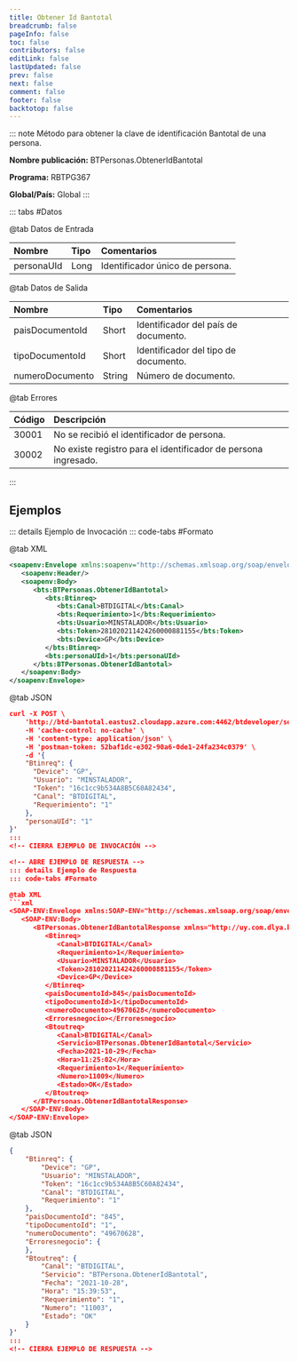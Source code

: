 ```yaml
---
title: Obtener Id Bantotal
breadcrumb: false
pageInfo: false
toc: false
contributors: false
editLink: false
lastUpdated: false
prev: false
next: false
comment: false
footer: false
backtotop: false
---
```


<!-- ABRE DATOS DEL MÉTODO -->
::: note Método para obtener la clave de identificación Bantotal de una persona.

**Nombre publicación:** BTPersonas.ObtenerIdBantotal

**Programa:** RBTPG367

**Global/País:** Global
:::
<!-- CIERRA DATOS DEL MÉTODO -->

<!-- ABRE TABLA DE DATOS -->
::: tabs #Datos 

@tab Datos de Entrada

Nombre | Tipo | Comentarios
:--------- | :--------- | :---------
personaUId | Long | Identificador único de persona.

@tab Datos de Salida

Nombre | Tipo | Comentarios
:--------- | :----------- | :-----------
paisDocumentoId | Short | Identificador del país de documento.
tipoDocumentoId | Short | Identificador del tipo de documento.
numeroDocumento | String | Número de documento.

@tab Errores

Código | Descripción
:--------- | :-----------
30001 | No se recibió el identificador de persona.
30002 | No existe registro para el identificador de persona ingresado.
::: 
<!-- CIERRA TABLA DE DATOS -->

## **Ejemplos**

<!-- ABRE EJEMPLO DE INVOCACIÓN -->
::: details Ejemplo de Invocación 
::: code-tabs #Formato

@tab XML
```xml
<soapenv:Envelope xmlns:soapenv="http://schemas.xmlsoap.org/soap/envelope/" xmlns:bts="http://uy.com.dlya.bantotal/BTSOA/">
   <soapenv:Header/>
   <soapenv:Body>
      <bts:BTPersonas.ObtenerIdBantotal>
         <bts:Btinreq>
            <bts:Canal>BTDIGITAL</bts:Canal>
            <bts:Requerimiento>1</bts:Requerimiento>
            <bts:Usuario>MINSTALADOR</bts:Usuario>
            <bts:Token>281020211424260000881155</bts:Token>
            <bts:Device>GP</bts:Device>
         </bts:Btinreq>
         <bts:personaUId>1</bts:personaUId>
      </bts:BTPersonas.ObtenerIdBantotal>
   </soapenv:Body>
</soapenv:Envelope>
```

@tab JSON
```json
curl -X POST \
	'http://btd-bantotal.eastus2.cloudapp.azure.com:4462/btdeveloper/servlet/com.dlya.bantotal.odwsbt_BTPersona?ObtenerIdBantotal' \
	-H 'cache-control: no-cache' \
	-H 'content-type: application/json' \
	-H 'postman-token: 52baf1dc-e302-90a6-0de1-24fa234c0379' \
	-d '{
	"Btinreq": {
	  "Device": "GP",
	  "Usuario": "MINSTALADOR",
	  "Token": "16c1cc9b534A8B5C60A82434",
	  "Canal": "BTDIGITAL",
	  "Requerimiento": "1"
	},
	"personaUId": "1"
}'
:::
<!-- CIERRA EJEMPLO DE INVOCACIÓN -->

<!-- ABRE EJEMPLO DE RESPUESTA -->
::: details Ejemplo de Respuesta 
::: code-tabs #Formato

@tab XML
```xml
<SOAP-ENV:Envelope xmlns:SOAP-ENV="http://schemas.xmlsoap.org/soap/envelope/" xmlns:xsd="http://www.w3.org/2001/XMLSchema" xmlns:SOAP-ENC="http://schemas.xmlsoap.org/soap/encoding/" xmlns:xsi="http://www.w3.org/2001/XMLSchema-instance">
   <SOAP-ENV:Body>
      <BTPersonas.ObtenerIdBantotalResponse xmlns="http://uy.com.dlya.bantotal/BTSOA/">
         <Btinreq>
            <Canal>BTDIGITAL</Canal>
            <Requerimiento>1</Requerimiento>
            <Usuario>MINSTALADOR</Usuario>
            <Token>281020211424260000881155</Token>
            <Device>GP</Device>
         </Btinreq>
         <paisDocumentoId>845</paisDocumentoId>
         <tipoDocumentoId>1</tipoDocumentoId>
         <numeroDocumento>49670628</numeroDocumento>
         <Erroresnegocio></Erroresnegocio>
         <Btoutreq>
            <Canal>BTDIGITAL</Canal>
            <Servicio>BTPersonas.ObtenerIdBantotal</Servicio>
            <Fecha>2021-10-29</Fecha>
            <Hora>11:25:02</Hora>
            <Requerimiento>1</Requerimiento>
            <Numero>11009</Numero>
            <Estado>OK</Estado>
         </Btoutreq>
      </BTPersonas.ObtenerIdBantotalResponse>
   </SOAP-ENV:Body>
</SOAP-ENV:Envelope>
```

@tab JSON
```json
{ 
    "Btinreq": { 
	    "Device": "GP", 
	    "Usuario": "MINSTALADOR", 
	    "Token": "16c1cc9b534A8B5C60A82434", 
	    "Canal": "BTDIGITAL", 
	    "Requerimiento": "1" 
    }, 
    "paisDocumentoId": "845", 
    "tipoDocumentoId": "1", 
    "numeroDocumento": "49670628", 
    "Erroresnegocio": { 
    }, 
    "Btoutreq": { 
        "Canal": "BTDIGITAL", 
        "Servicio": "BTPersona.ObtenerIdBantotal", 
        "Fecha": "2021-10-28", 
        "Hora": "15:39:53", 
        "Requerimiento": "1", 
        "Numero": "11003", 
        "Estado": "OK" 
    } 
}'
::: 
<!-- CIERRA EJEMPLO DE RESPUESTA -->